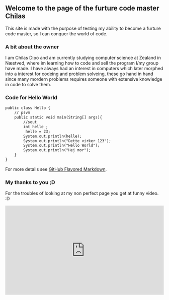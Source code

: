 ## Welcome to the page of the furture code master Chilas

This site is made with the purpose of testing my ability to become a furture code master, so I can conquer the world of code.

### A bit about the owner

I am Chilas Dipo and am currently studying computer science at Zealand in Næstved, where im learning how to code and sell the program I/my group have made.
I have always had an interest in computers which later morphed into a interest for codeing and problem solveing, these go hand in hand since
many mordern problems requires someone with extensive knowledge in code to solve them.

### Code for Hello World

```markdown
public class Hello {
    // psvm
    public static void main(String[] args){
        //sout
        int helle ;
         helle = 23;
        System.out.println(helle);
        System.out.println("Dette virker 123");
        System.out.println("Hello World");
        System.out.println("Hej mor");
    }
}
```

For more details see [GitHub Flavored Markdown](https://guides.github.com/features/mastering-markdown/).

### My thanks to you ;D

For the troubles of looking at my non perfect page you get at funny video. :D
<div style="width:100%;height:0px;position:relative;padding-bottom:56.167%;"><iframe src="https://streamable.com/e/kkqdc9" frameborder="0" width="100%" height="100%" allowfullscreen style="width:100%;height:100%;position:absolute;left:0px;top:0px;overflow:hidden;"></iframe></div>
